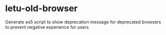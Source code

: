 # letu-old-browser

Generate es5 script to show deprecation message for deprecated browsers to prevent negative experience for users
